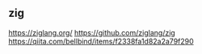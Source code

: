 ## zig

https://ziglang.org/
https://github.com/ziglang/zig
https://qiita.com/bellbind/items/f2338fa1d82a2a79f290
